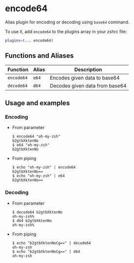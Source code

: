 # encode64

Alias plugin for encoding or decoding using `base64` command.

To use it, add `encode64` to the plugins array in your zshrc file:

```zsh
plugins=(... encode64)
```

## Functions and Aliases

| Function   | Alias | Description                    |
|------------|-------|--------------------------------|
| `encode64` | `e64` | Encodes given data to base64   |
| `decode64` | `d64` | Decodes given data from base64 |

## Usage and examples

### Encoding

- From parameter

  ```console
  $ encode64 "oh-my-zsh"
  b2gtbXktenNo
  $ e64 "oh-my-zsh"
  b2gtbXktenNo
  ```

- From piping

  ```console
  $ echo "oh-my-zsh" | encode64
  b2gtbXktenNo==
  $ echo "oh-my-zsh" | e64
  b2gtbXktenNo==
  ```

### Decoding

- From parameter

  ```console
  $ decode64 b2gtbXktenNo
  oh-my-zsh%
  $ d64 b2gtbXktenNo
  oh-my-zsh%
  ```

- From piping

  ```console
  $ echo "b2gtbXktenNoCg==" | decode64
  oh-my-zsh
  $ echo "b2gtbXktenNoCg==" | d64
  oh-my-zsh
  ```

